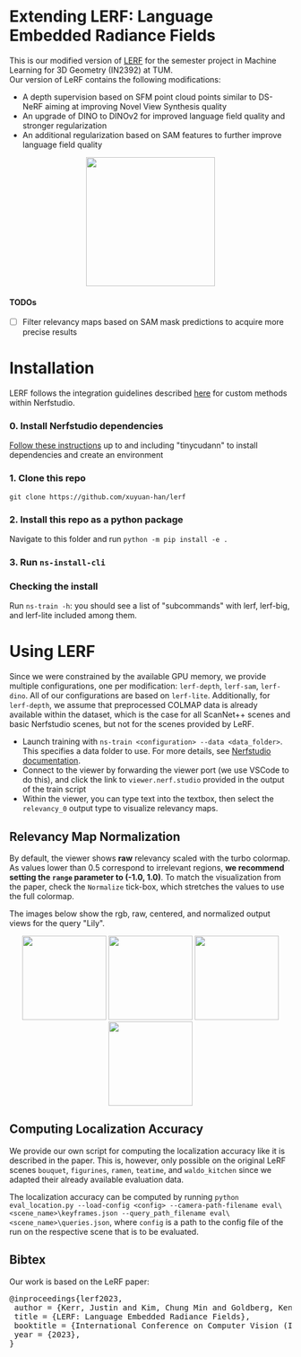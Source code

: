 # Extending LERF: Language Embedded Radiance Fields
This is our modified version of [LERF](https://lerf.io) for the semester project in Machine Learning for 3D Geometry (IN2392) at TUM.\
Our version of LeRF contains the following modifications:
- A depth supervision based on SFM point cloud points similar to DS-NeRF aiming at improving Novel View Synthesis quality
- An upgrade of DINO to DINOv2 for improved language field quality and stronger regularization
- An additional regularization based on SAM features to further improve language field quality

<div align='center'>
<img src="https://www.lerf.io/data/nerf_render.svg" height="230px">
</div>

#### TODOs
- [ ] Filter relevancy maps based on SAM mask predictions to acquire more precise results

# Installation
LERF follows the integration guidelines described [here](https://docs.nerf.studio/en/latest/developer_guides/new_methods.html) for custom methods within Nerfstudio. 
### 0. Install Nerfstudio dependencies
[Follow these instructions](https://docs.nerf.studio/en/latest/quickstart/installation.html) up to and including "tinycudann" to install dependencies and create an environment
### 1. Clone this repo
`git clone https://github.com/xuyuan-han/lerf`
### 2. Install this repo as a python package
Navigate to this folder and run `python -m pip install -e .`

### 3. Run `ns-install-cli`

### Checking the install
Run `ns-train -h`: you should see a list of "subcommands" with lerf, lerf-big, and lerf-lite included among them.

# Using LERF
Since we were constrained by the available GPU memory, we provide multiple configurations, one per modification: `lerf-depth`, `lerf-sam`, `lerf-dino`. All of our configurations are based on `lerf-lite`. Additionally, for `lerf-depth`, we assume that preprocessed COLMAP data is already available within the dataset, which is the case for all ScanNet++ scenes and basic Nerfstudio scenes, but not for the scenes provided by LeRF.

- Launch training with `ns-train <configuration> --data <data_folder>`. This specifies a data folder to use. For more details, see [Nerfstudio documentation](https://docs.nerf.studio/en/latest/quickstart/first_nerf.html). 
- Connect to the viewer by forwarding the viewer port (we use VSCode to do this), and click the link to `viewer.nerf.studio` provided in the output of the train script
- Within the viewer, you can type text into the textbox, then select the `relevancy_0` output type to visualize relevancy maps.

## Relevancy Map Normalization
By default, the viewer shows **raw** relevancy scaled with the turbo colormap. As values lower than 0.5 correspond to irrelevant regions, **we recommend setting the `range` parameter to (-1.0, 1.0)**. To match the visualization from the paper, check the `Normalize` tick-box, which stretches the values to use the full colormap.

The images below show the rgb, raw, centered, and normalized output views for the query "Lily".


<div align='center'>
<img src="readme_images/lily_rgb.jpg" width="150px">
<img src="readme_images/lily_raw.jpg" width="150px">
<img src="readme_images/lily_centered.jpg" width="150px">
<img src="readme_images/lily_normalized.jpg" width="150px">
</div>

## Computing Localization Accuracy
We provide our own script for computing the localization accuracy like it is described in the paper. This is, however, only possible on the original LeRF scenes `bouquet`, `figurines`, `ramen`, `teatime`, and `waldo_kitchen` since we adapted their already available evaluation data.

The localization accuracy can be computed by running `python eval_location.py --load-config <config> --camera-path-filename eval\<scene_name>\keyframes.json --query_path_filename eval\<scene_name>\queries.json`, where `config` is a path to the config file of the run on the respective scene that is to be evaluated.


## Bibtex
Our work is based on the LeRF paper:
<pre id="codecell0">@inproceedings{lerf2023,
&nbsp;author = {Kerr, Justin and Kim, Chung Min and Goldberg, Ken and Kanazawa, Angjoo and Tancik, Matthew},
&nbsp;title = {LERF: Language Embedded Radiance Fields},
&nbsp;booktitle = {International Conference on Computer Vision (ICCV)},
&nbsp;year = {2023},
} </pre>
